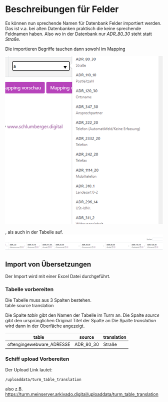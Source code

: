 # Beschreibungen für Felder

Es können nun sprechende Namen für Datenbank Felder importiert werden.
Das ist v.a. bei alten Datenbanken praktisch die keine sprechende Feldnamen haben.
Also wo in der Datenbank nur *ADR_80_30* steht statt *Straße*.

Die importieren Begriffe tauchen dann sowohl im Mapping

![Mapping alterative](img/FeldMappingMitAnsicht.png)

, als auch in der Tabelle auf.
![Spalten alternative ](img/FeldMappingSpalten.png)


## Import von Übersetzungen

Der Import wird mit einer Excel Datei durchgeführt. 


### Tabelle vorbereiten 

Die Tabelle muss aus 3 Spalten bestehen.  
table	source	translation

Die Spalte *table* gibt den Namen der Tabelle im Turm an. 
Die Spalte *source* gibt den ursprünglichen Original Titel der Spalte an
Die Spalte *translation* wird dann in der Oberfäche angezeigt. 

| table                     | source  | translation  |
| ------------------------- | ------- | ------------ |
| oftengingewebware_ADRESSE | ADR_80_30 | Straße |



### Schiff upload Vorbereiten 

Der Upload Link lautet:

```
/uploaddata/turm_table_translation
```
also  z.B.
https://turm.meinserver.arkivado.digital/uploaddata/turm_table_translation
